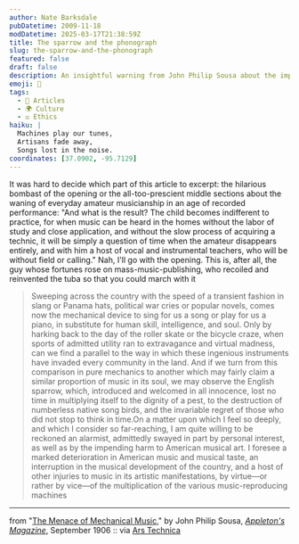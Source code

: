 ```yaml
---
author: Nate Barksdale
pubDatetime: 2009-11-18
modDatetime: 2025-03-17T21:38:59Z
title: The sparrow and the phonograph
slug: the-sparrow-and-the-phonograph
featured: false
draft: false
description: An insightful warning from John Philip Sousa about the impact of mechanical music on American musical artistry.
emoji: 🎼
tags:
  - 📖 Articles
  - 🌍 Culture
  - ⚖️ Ethics
haiku: |
  Machines play our tunes,  
  Artisans fade away,  
  Songs lost in the noise.
coordinates: [37.0902, -95.7129]
---
```


It was hard to decide which part of this article to excerpt: the hilarious bombast of the opening or the all-too-prescient middle sections about the waning of everyday amateur musicianship in an age of recorded performance: "And what is the result? The child becomes indifferent to practice, for when music can be heard in the homes without the labor of study and close application, and without the slow process of acquiring a technic, it will be simply a question of time when the amateur disappears entirely, and with him a host of vocal and instrumental teachers, who will be without field or calling." Nah, I'll go with the opening. This is, after all, the guy whose fortunes rose on mass-music-publishing, who recoiled and reinvented the tuba so that you could march with it

> Sweeping across the country with the speed of a transient fashion in slang or Panama hats, political war cries or popular novels, comes now the mechanical device to sing for us a song or play for us a piano, in substitute for human skill, intelligence, and soul. Only by harking back to the day of the roller skate or the bicycle craze, when sports of admitted utility ran to extravagance and virtual madness, can we find a parallel to the way in which these ingenious instruments have invaded every community in the land. And if we turn from this comparison in pure mechanics to another which may fairly claim a similar proportion of music in its soul, we may observe the English sparrow, which, introduced and welcomed in all innocence, lost no time in multiplying itself to the dignity of a pest, to the destruction of numberless native song birds, and the invariable regret of those who did not stop to think in time.On a matter upon which I feel so deeply, and which I consider so far-reaching, I am quite willing to be reckoned an alarmist, admittedly swayed in part by personal interest, as well as by the impending harm to American musical art. I foresee a marked deterioration in American music and musical taste, an interruption in the musical development of the country, and a host of other injuries to music in its artistic manifestations, by virtue—or rather by vice—of the multiplication of the various music-reproducing machines

---

from "[The Menace of Mechanical Music](http://books.google.com/books?pg=PA278&id=4ps8AAAAYAAJ&output=text)," by John Philip Sousa, [_Appleton's Magazine_](http://books.google.com/books?pg=PA278&id=4ps8AAAAYAAJ&output=text), September 1906 :: via [Ars Technica](http://arstechnica.com/tech-policy/news/2009/10/100-years-of-big-content-fearing-technologyin-its-own-words.ars)
